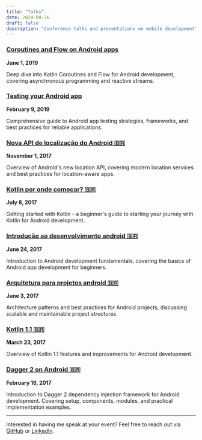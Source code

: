 ```yaml
---
title: "Talks"
date: 2024-08-26
draft: false
description: "Conference talks and presentations on mobile development"
---
```



### [Coroutines and Flow on Android apps](https://speakerdeck.com/jcaiqueoliveira/coroutines-and-flow)
**June 1, 2019**

Deep dive into Kotlin Coroutines and Flow for Android development, covering asynchronous programming and reactive streams.

### [Testing your Android app](https://speakerdeck.com/jcaiqueoliveira/testing-your-app)
**February 9, 2019**

Comprehensive guide to Android app testing strategies, frameworks, and best practices for reliable applications.

### [Nova API de localização do Android 🇧🇷](https://speakerdeck.com/jcaiqueoliveira/nova-api-de-localizacao-android)
**November 1, 2017**

Overview of Android's new location API, covering modern location services and best practices for location-aware apps.

### [Kotlin por onde começar? 🇧🇷](https://speakerdeck.com/jcaiqueoliveira/kotlin-por-onde-comecar)
**July 8, 2017**

Getting started with Kotlin - a beginner's guide to starting your journey with Kotlin for Android development.

### [Introdução ao desenvolvimento android 🇧🇷](https://speakerdeck.com/jcaiqueoliveira/introducao-ao-android)
**June 24, 2017**

Introduction to Android development fundamentals, covering the basics of Android app development for beginners.

### [Arquitetura para projetos android 🇧🇷](https://speakerdeck.com/jcaiqueoliveira/arquitetura-para-projetos-android)
**June 3, 2017**

Architecture patterns and best practices for Android projects, discussing scalable and maintainable project structures.

### [Kotlin 1.1 🇧🇷](https://speakerdeck.com/jcaiqueoliveira/kotlin-1-dot-1)
**March 23, 2017**

Overview of Kotlin 1.1 features and improvements for Android development.

### [Dagger 2 on Android 🇧🇷](https://speakerdeck.com/jcaiqueoliveira/dagger-2)
**February 16, 2017**

Introduction to Dagger 2 dependency injection framework for Android development. Covering setup, components, modules, and practical implementation examples.

---

Interested in having me speak at your event? Feel free to reach out via [GitHub](https://github.com/jcaiqueoliveira) or [LinkedIn](https://www.linkedin.com/in/kandadev/).
